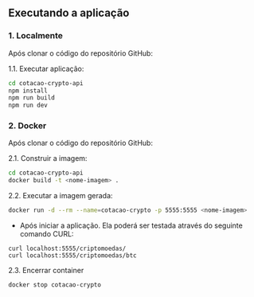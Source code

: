 ## Executando a aplicação

### 1. Localmente

Após clonar o código do repositório GitHub:

1.1. Executar aplicação:

```bash
cd cotacao-crypto-api
npm install
npm run build
npm run dev
```

### 2. Docker

Após clonar o código do repositório GitHub:

2.1. Construir a imagem:

```bash
cd cotacao-crypto-api
docker build -t <nome-imagem> .
```
2.2. Executar a imagem gerada:

```bash
docker run -d --rm --name=cotacao-crypto -p 5555:5555 <nome-imagem>
```

- Após iniciar a aplicação. Ela poderá ser testada através do seguinte comando CURL:

```curl
curl localhost:5555/criptomoedas/
curl localhost:5555/criptomoedas/btc
```

2.3. Encerrar container

```bash
docker stop cotacao-crypto
```
